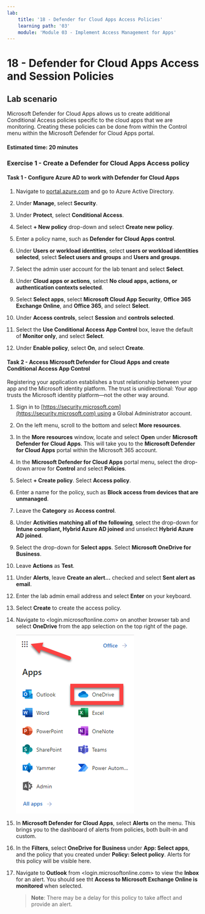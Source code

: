 ```yaml
---
lab:
    title: '18 - Defender for Cloud Apps Access Policies'
    learning path: '03'
    module: 'Module 03 - Implement Access Management for Apps'
---
```


# 18 - Defender for Cloud Apps Access and Session Policies

## Lab scenario

Microsoft Defender for Cloud Apps  allows us to create additional Conditional Access policies specific to the cloud apps that we are monitoring.  Creating these policies can be done from within the Control menu within the Microsoft Defender for Cloud Apps  portal.

#### Estimated time: 20 minutes

### Exercise 1 - Create a Defender for Cloud Apps Access policy

#### Task 1 - Configure Azure AD to work with Defender for Cloud Apps

1. Navigate to [portal.azure.com](portal.azure.com) and go to Azure Active Directory.

1. Under **Manage**, select **Security**.

1. Under **Protect**, select **Conditional Access**.

1. Select **+ New policy** drop-down and select **Create new policy**.

1. Enter a policy name, such as **Defender for Cloud Apps control**.

1. Under **Users or workload identities**, select **users or workload identities selected**, select **Select users and groups** and **Users and groups**.

1. Select the admin user account for the lab tenant and select **Select**.

1. Under **Cloud apps or actions**, select **No cloud apps, actions, or authentication contexts selected**.

1. Select **Select apps**, select **Microsoft Cloud App Security**, **Office 365 Exchange Online**, and **Office 365**, and select **Select**. 

1. Under **Access controls**, select **Session** and **controls selected**.

1. Select the **Use Conditional Access App Control** box, leave the default of **Monitor only**, and select **Select**.

1. Under **Enable policy**, select **On**, and select **Create**.


#### Task 2 - Access Microsoft Defender for Cloud Apps and create Conditional Access App Control

Registering your application establishes a trust relationship between your app and the Microsoft identity platform. The trust is unidirectional: Your app trusts the Microsoft identity platform—not the other way around.

1. Sign in to [https://security.microsoft.com](https://security.microsoft.com) using a Global Administrator account.

1. On the left menu, scroll to the bottom and select **More resources**.

1. In the **More resources** window, locate and select **Open** under **Microsoft Defender for Cloud Apps**.  This will take you to the **Microsoft Defender for Cloud Apps** portal within the Microsoft 365 account.

1. In the **Microsoft Defender for Cloud Apps** portal menu, select the drop-down arrow for **Control** and select **Policies**.

1. Select **+ Create policy**. Select **Access policy**.

1. Enter a name for the policy, such as **Block access from devices that are unmanaged**.

1. Leave the **Category** as **Access control**.

1. Under **Activities matching all of the following**, select the drop-down for **Intune compliant, Hybrid Azure AD joined** and unselect **Hybrid Azure AD joined**.

1. Select the drop-down for **Select apps**.  Select **Microsoft OneDrive for Business**.

1. Leave **Actions** as **Test**.

1. Under **Alerts**, leave **Create an alert...** checked and select **Sent alert as email**.

1. Enter the lab admin email address and select **Enter** on your keyboard.

1. Select **Create** to create the access policy.

1. Navigate to <login.microsoftonline.com> on another browser tab and select **OneDrive** from the app selection on the top right of the page.

    ![Select OneDrive app to test the access policy](media/selectonedrive.png)

1. In **Microsoft Defender for Cloud Apps**, select **Alerts** on the menu.  This brings you to the dashboard of alerts from policies, both built-in and custom. 

1. In the **Filters**, select **OneDrive for Business** under **App: Select apps**, and the policy that you created under **Policy: Select policy**. Alerts for this policy will be visible here.

1. Navigate to **Outlook** from <login.microsoftonline.com> to view the **Inbox** for an alert. You should see tht **Access to Microsoft Exchange Online is monitored** when selected. 

    >**Note**: There may be a delay for this policy to take affect and provide an alert.

